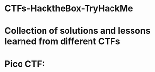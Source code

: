 # CTFs-HacktheBox-TryHackMe
  # Collection of solutions and lessons learned from different CTFs
# Pico CTF: 
